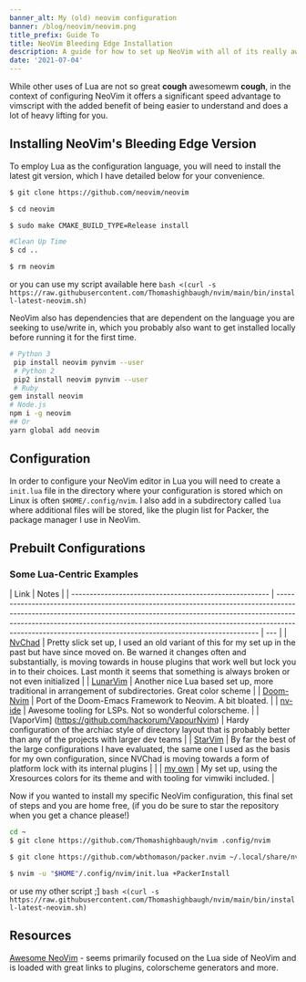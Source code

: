 ```yaml
---
banner_alt: My (old) neovim configuration
banner: /blog/neovim/neovim.png
title_prefix: Guide To 
title: NeoVim Bleeding Edge Installation
description: A guide for how to set up NeoVim with all of its really awesome new features, like Lua configuration that makes NeoVim much faster and true rival to an IDE.
date: '2021-07-04'
---
```


While other uses of Lua are not so great **cough** awesomewm **cough**, in the context of configuring NeoVim it offers a significant speed advantage to vimscript with the added benefit of being easier to understand and does a lot of heavy lifting for you.

## Installing NeoVim's Bleeding Edge Version

To employ Lua as the configuration language, you will need to install the latest git version, which I have detailed below for your convenience.

```bash
$ git clone https://github.com/neovim/neovim

$ cd neovim

$ sudo make CMAKE_BUILD_TYPE=Release install

#Clean Up Time
$ cd ..

$ rm neovim

```

or you can use my script available here `bash <(curl -s https://raw.githubusercontent.com/Thomashighbaugh/nvim/main/bin/install-latest-neovim.sh)`

NeoVim also has dependencies that are dependent on the language you are seeking to use/write in, which you probably also want to get installed locally before running it for the first time.

```bash
# Python 3
 pip install neovim pynvim --user
 # Python 2
 pip2 install neovim pynvim --user
 # Ruby
gem install neovim
# Node.js
npm i -g neovim
## Or
yarn global add neovim
```

## Configuration

In order to configure your NeoVim editor in Lua you will need to create a `init.lua` file in the directory where your configuration is stored which on Linux is often `$HOME/.config/nvim`. I also add in a subdirectory called `lua` where additional files will be stored, like the plugin list for Packer, the package manager I use in NeoVim.

## Prebuilt Configurations

### Some Lua-Centric Examples

| Link                                                   | Notes                                                                                                                                                                                                                                                                                                               |
| ------------------------------------------------------ | ------------------------------------------------------------------------------------------------------------------------------------------------------------------------------------------------------------------------------------------------------------------------------------------------------------------- | --- |
| [NvChad](https://github.com/siduck76/NvChad)           | Pretty slick set up, I used an old variant of this for my set up in the past but have since moved on. Be warned it changes often and substantially, is moving towards in house plugins that work well but lock you in to their choices. Last month it seems that something is always broken or not even initialized |
| [LunarVim](https://github.com/LunarVim/LunarVim)       | Another nice Lua based set up, more traditional in arrangement of subdirectories. Great color scheme                                                                                                                                                                                                                |
| [Doom-Nvim](https://github.com/NTBBloodbath/doom-nvim) | Port of the Doom-Emacs Framework to Neovim. A bit bloated.                                                                                                                                                                                                                                                          |
| [nv-ide](https://github.com/crivotz/nv-ide)            | Awesome tooling for LSPs. Not so wonderful colorscheme.                                                                                                                                                                                                                                                             |
| [VaporVim] (https://github.com/hackorum/VapourNvim)    | Hardy configuration of the archiac style of directory layout that is probably better than any of the projects with larger dev teams                                                                                                                                                                                 |
| [StarVim](https://github.com/ashincoder/StarVim)       | By far the best of the large configurations I have evaluated, the same one I used as the basis for my own configuration, since NVChad is moving towards a form of platform lock with its internal plugins                                                                                                           |     |
| [my own](https://github.com/Thomashighbaugh/nvim)      | My set up, using the Xresources colors for its theme and with tooling for vimwiki included.                                                                                                                                                                                                                         |

Now if you wanted to install my specific NeoVim configuration, this final set of steps and you are home free, (if you do be sure to star the repository when you get a chance please!)

```bash
cd ~
$ git clone https://github.com/Thomashighbaugh/nvim .config/nvim

$ git clone https://github.com/wbthomason/packer.nvim ~/.local/share/nvim/site/pack/packer/start/packer.nvim

$ nvim -u "$HOME"/.config/nvim/init.lua +PackerInstall

```

or use my other script ;] `bash <(curl -s https://raw.githubusercontent.com/Thomashighbaugh/nvim/main/bin/install-latest-neovim.sh)`

## Resources

[Awesome NeoVim](https://github.com/rockerBOO/awesome-neovim#preconfigured-configuration) - seems primarily focused on the Lua side of NeoVim and is loaded with great links to plugins, colorscheme generators and more.
